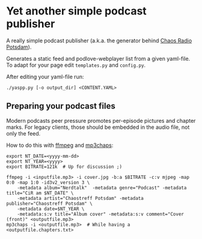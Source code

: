 # Yet another simple podcast publisher

A really simple podcast publisher (a.k.a. the generator behind [Chaos Radio Potsdam](https://radio.ccc-p.org)).

Generates a static feed and podlove-webplayer list from a given yaml-file.
To adapt for your page edit `templates.py` and `config.py`.

After editing your yaml-file run:

	./yaspp.py [-o output_dir] <CONTENT.YAML>


## Preparing your podcast files

Modern podcasts peer pressure promotes per-episode pictures and chapter marks.
For legacy clients, those should be embedded in the audio file, not only the feed.

How to do this with [ffmpeg](https://ffmpeg.org/) and [mp3chaps](https://pypi.org/project/mp3chaps/):

	export NT_DATE=<yyyy-mm-dd>
	export NT_YEAR=<yyyy>
	export BITRATE=121k  # Up for discussion ;)

	ffmpeg -i <inputfile.mp3> -i cover.jpg -b:a $BITRATE -c:v mjpeg -map 0:0 -map 1:0 -id3v2_version 3 \
		-metadata album="Nerdtalk"  -metadata genre="Podcast" -metadata title="CiR am $NT_DATE" \
		-metadata artist="Chaostreff Potsdam" -metadata publisher="Chaostreff Potsdam" \
		-metadata date=$NT_YEAR \
		-metadata:s:v title="Album cover" -metadata:s:v comment="Cover (front)" <outputfile.mp3>
	mp3chaps -i <outputfile.mp3>  # While having a <outputfile.chapters.txt>

